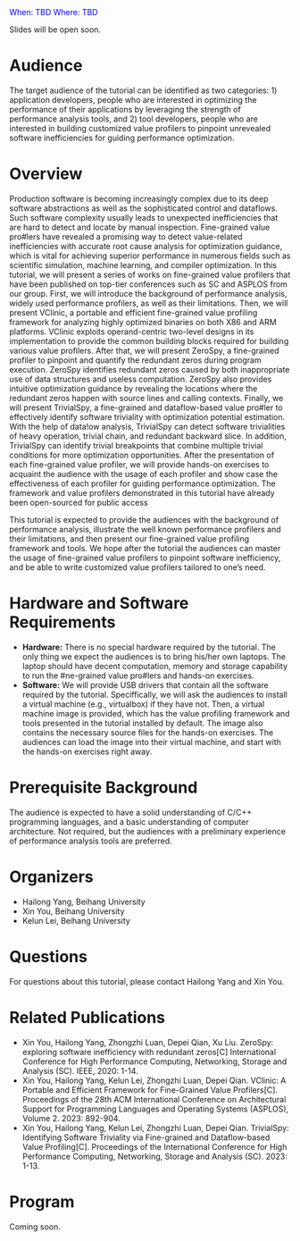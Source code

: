 <font color=Blue>
When: TBD
</font>

<font color=Blue>
Where: TBD
</font>

Slides will be open soon.

# Audience

The target audience of the tutorial can be identified as two categories: 1) application developers,
people who are interested in optimizing the performance of their applications by leveraging the
strength of performance analysis tools, and 2) tool developers, people who are interested in building
customized value profilers to pinpoint unrevealed software inefficiencies for guiding performance
optimization.

# Overview

Production software is becoming increasingly complex due to its deep software abstractions as well as the
sophisticated control and dataflows. Such software complexity usually leads to unexpected inefficiencies that
are hard to detect and locate by manual inspection. Fine-grained value pro#lers have revealed a promising way
to detect value-related inefficiencies with accurate root cause analysis for optimization guidance, which is vital
for achieving superior performance in numerous fields such as scientific simulation, machine learning, and
compiler optimization. In this tutorial, we will present a series of works on fine-grained value profilers that
have been published on top-tier conferences such as SC and ASPLOS from our group. First, we will introduce
the background of performance analysis, widely used performance profilers, as well as their limitations. Then,
we will present VClinic, a portable and efficient fine-grained value profiling framework for analyzing highly
optimized binaries on both X86 and ARM platforms. VClinic exploits operand-centric two-level designs in its
implementation to provide the common building blocks required for building various value profilers. After
that, we will present ZeroSpy, a fine-grained profiler to pinpoint and quantify the redundant zeros during
program execution. ZeroSpy identifies redundant zeros caused by both inappropriate use of data structures
and useless computation. ZeroSpy also provides intuitive optimization guidance by revealing the locations
where the redundant zeros happen with source lines and calling contexts. Finally, we will present TrivialSpy, a
fine-grained and dataflow-based value pro#ler to effectively identify software triviality with optimization
potential estimation. With the help of data!ow analysis, TrivialSpy can detect software trivialities of heavy
operation, trivial chain, and redundant backward slice. In addition, TrivialSpy can identify trivial breakpoints
that combine multiple trivial conditions for more optimization opportunities. After the presentation of each
fine-grained value profiler, we will provide hands-on exercises to acquaint the audience with the usage of each
profiler and show case the effectiveness of each profiler for guiding performance optimization. The framework
and value profilers demonstrated in this tutorial have already been open-sourced for public access

This tutorial is expected to provide the audiences with the background of performance analysis,
illustrate the well known performance profilers and their limitations, and then present our fine-grained value profiling framework and tools. We hope after the tutorial the audiences can master
the usage of fine-grained value profilers to pinpoint software inefficiency, and be able to write
customized value profilers tailored to one’s need.

# Hardware and Software Requirements

- **Hardware:** There is no special hardware required by the tutorial. The only thing we expect the
audiences is to bring his/her own laptops. The laptop should have decent computation, memory
and storage capability to run the #ne-grained value pro#lers and hands-on exercises.
- **Software:** We will provide USB drivers that contain all the software required by the tutorial.
Speciffically, we will ask the audiences to install a virtual machine (e.g., virtualbox) if they have
not. Then, a virtual machine image is provided, which has the value profiling framework and tools
presented in the tutorial installed by default. The image also contains the necessary source files for
the hands-on exercises. The audiences can load the image into their virtual machine, and start with
the hands-on exercises right away.

# Prerequisite Background

The audience is expected to have a solid understanding of C/C++ programming languages, and a
basic understanding of computer architecture. Not required, but the audiences with a preliminary
experience of performance analysis tools are preferred.

# Organizers

- Hailong Yang, Beihang University
- Xin You, Beihang University
- Kelun Lei, Beihang University

# Questions

For questions about this tutorial, please contact Hailong Yang and Xin You.

# Related Publications

- Xin You, Hailong Yang, Zhongzhi Luan, Depei Qian, Xu Liu. ZeroSpy: exploring software inefficiency with redundant zeros[C] International Conference for High Performance Computing, Networking, Storage and Analysis (SC). IEEE, 2020: 1-14.
- Xin You, Hailong Yang, Kelun Lei, Zhongzhi Luan, Depei Qian. VClinic: A Portable and Efficient Framework for Fine-Grained Value Profilers[C]. Proceedings of the 28th ACM International Conference on Architectural Support for Programming Languages and Operating Systems (ASPLOS), Volume 2. 2023: 892-904.
- Xin You, Hailong Yang, Kelun Lei, Zhongzhi Luan, Depei Qian. TrivialSpy: Identifying Software Triviality via Fine-grained and Dataflow-based Value Profiling[C]. Proceedings of the International Conference for High Performance Computing, Networking, Storage and Analysis (SC). 2023: 1-13.


# Program

Coming soon.